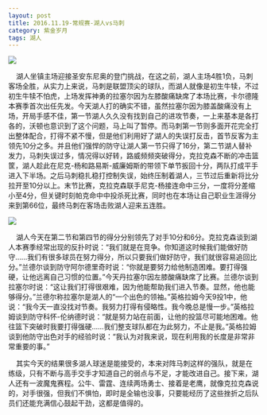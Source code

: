 ```yaml
---
layout: post
title: 2016.11.19-常规赛-湖人vs马刺
category: 紫金岁月
tags: 湖人
---
```


![](http://offfjcibp.bkt.clouddn.com/11191.jpg)

&nbsp;&nbsp;&nbsp;&nbsp;湖人坐镇主场迎接圣安东尼奥的登门挑战，在这之前，湖人主场4胜1负，马刺客场全胜，从实力上来说，马刺是联盟顶尖的球队，而湖人就像是初生牛犊，不过初生牛犊不怕虎，上场发挥神勇的拉塞尔因为左膝酸痛缺席了本场比赛，卡尔德隆本赛季首次出任先发。今天湖人打的确实不错，虽然拉塞尔因为膝盖酸痛没有上场，开局手感不佳，第一节湖人久久没有找到自己的进攻节奏，一上来基本是各打各的，沃顿也意识到了这个问题，马上叫了暂停。而马刺第一节则多面开花完全打出整体配合，打得不紧不慢，但是他们利用好了湖人的失误打反击，首节反客为主领先10分之多。并且他们强悍的防守让湖人第一节只得了16分，第二节湖人替补发力，马刺失误过多，情况得以好转，路威频频突破得分，克拉克森不断的冲击篮筐，湖人趁此在尼克-杨和路易斯-威廉姆斯的带领下单节扳回十分，两队打成平手进入下半场。之后马刺稳扎稳打控制失误，始终压制着湖人，三节过后重新将比分拉开至10分以上。末节比赛，克拉克森联手尼克-杨接连命中三分，一度将分差缩小至4分，但关键时刻帕克命中中投杀死比赛，同时也在本场让自己职业生涯得分来到第66位，最终马刺在客场击败湖人迎来五连胜。

![](http://offfjcibp.bkt.clouddn.com/11192.png)

&nbsp;&nbsp;&nbsp;&nbsp;湖人今天在第二节和第四节的得分分别领先了对手10分和6分。克拉克森谈到湖人本赛季经常出现的反扑时说：“我们就是在竞争。你知道这时候我们能做好防守……我们有很多球员在努力得分，所以只要我们做好防守，我们就很容易追回比分。”兰德尔谈到防守阿尔德里奇时说：“你就是要努力给他制造困难。要打得强硬，让他远离自己习惯的位置。”今天丹拉塞尔因左膝酸痛缺席了比赛。兰德尔谈到拉塞尔时说：“这让我们打得很艰难，因为他能帮助我们进入节奏。显然，他也能够得分。”兰德尔称拉塞尔是湖人的“一个出色的领袖。”英格拉姆今天9投1中，他说：“我今天一直没找对节奏。我努力打得有侵略性。我今晚总是慢一步。”英格拉姆谈到防守科怀-伦纳德时说：“就是努力站在前面，让他的投篮尽可能地困难。他往篮下突破时我要打得强硬……我们整支球队都在为此努力，不止是我。”英格拉姆谈到他防守出色对手的经验时说：“我认为对我来说，现在利用我的长度是非常非常重要的事。”

&nbsp;&nbsp;&nbsp;&nbsp;其实今天的结果很多湖人球迷是能接受的，本来对阵马刺这样的强队，就是在练级，只有不断与高手交手才知道自己的弱点与不足，才能改进自己。接下来，湖人还有一波魔鬼赛程。公牛、雷霆、连续两场勇士、接着是老鹰，就像克拉克森说的，对手很强，但我们不惧怕，即时是全输也没事，只要能经历了这些挫折之后队员们还能充满信心鼓起干劲，这都是值得的。



